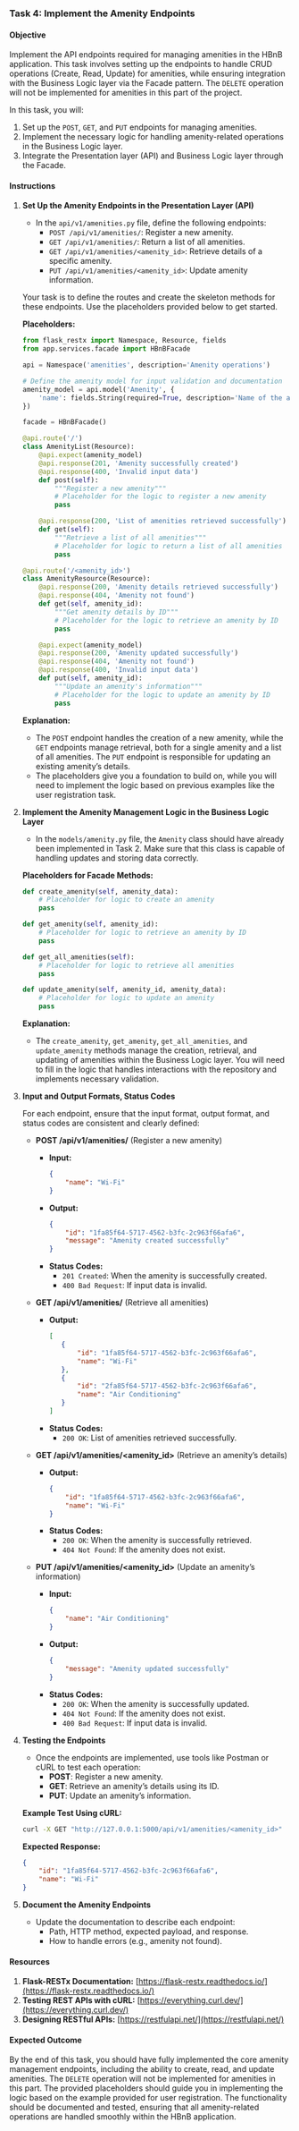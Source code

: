 ### Task 4: Implement the Amenity Endpoints

#### Objective
Implement the API endpoints required for managing amenities in the HBnB application. This task involves setting up the endpoints to handle CRUD operations (Create, Read, Update) for amenities, while ensuring integration with the Business Logic layer via the Facade pattern. The `DELETE` operation will not be implemented for amenities in this part of the project.

In this task, you will:
1. Set up the `POST`, `GET`, and `PUT` endpoints for managing amenities.
2. Implement the necessary logic for handling amenity-related operations in the Business Logic layer.
3. Integrate the Presentation layer (API) and Business Logic layer through the Facade.

#### Instructions

1. **Set Up the Amenity Endpoints in the Presentation Layer (API)**
   - In the `api/v1/amenities.py` file, define the following endpoints:
     - `POST /api/v1/amenities/`: Register a new amenity.
     - `GET /api/v1/amenities/`: Return a list of all amenities.
     - `GET /api/v1/amenities/<amenity_id>`: Retrieve details of a specific amenity.
     - `PUT /api/v1/amenities/<amenity_id>`: Update amenity information.

   Your task is to define the routes and create the skeleton methods for these endpoints. Use the placeholders provided below to get started.

   **Placeholders:**
   ```python
   from flask_restx import Namespace, Resource, fields
   from app.services.facade import HBnBFacade

   api = Namespace('amenities', description='Amenity operations')

   # Define the amenity model for input validation and documentation
   amenity_model = api.model('Amenity', {
       'name': fields.String(required=True, description='Name of the amenity')
   })

   facade = HBnBFacade()

   @api.route('/')
   class AmenityList(Resource):
       @api.expect(amenity_model)
       @api.response(201, 'Amenity successfully created')
       @api.response(400, 'Invalid input data')
       def post(self):
           """Register a new amenity"""
           # Placeholder for the logic to register a new amenity
           pass

       @api.response(200, 'List of amenities retrieved successfully')
       def get(self):
           """Retrieve a list of all amenities"""
           # Placeholder for logic to return a list of all amenities
           pass   

   @api.route('/<amenity_id>')
   class AmenityResource(Resource):
       @api.response(200, 'Amenity details retrieved successfully')
       @api.response(404, 'Amenity not found')
       def get(self, amenity_id):
           """Get amenity details by ID"""
           # Placeholder for the logic to retrieve an amenity by ID
           pass

       @api.expect(amenity_model)
       @api.response(200, 'Amenity updated successfully')
       @api.response(404, 'Amenity not found')
       @api.response(400, 'Invalid input data')
       def put(self, amenity_id):
           """Update an amenity's information"""
           # Placeholder for the logic to update an amenity by ID
           pass
   ```

   **Explanation:**
   - The `POST` endpoint handles the creation of a new amenity, while the `GET` endpoints manage retrieval, both for a single amenity and a list of all amenities. The `PUT` endpoint is responsible for updating an existing amenity’s details.
   - The placeholders give you a foundation to build on, while you will need to implement the logic based on previous examples like the user registration task.

2. **Implement the Amenity Management Logic in the Business Logic Layer**
   - In the `models/amenity.py` file, the `Amenity` class should have already been implemented in Task 2. Make sure that this class is capable of handling updates and storing data correctly.

   **Placeholders for Facade Methods:**
   ```python
   def create_amenity(self, amenity_data):
       # Placeholder for logic to create an amenity
       pass

   def get_amenity(self, amenity_id):
       # Placeholder for logic to retrieve an amenity by ID
       pass

   def get_all_amenities(self):
       # Placeholder for logic to retrieve all amenities
       pass

   def update_amenity(self, amenity_id, amenity_data):
       # Placeholder for logic to update an amenity
       pass
   ```

   **Explanation:**
   - The `create_amenity`, `get_amenity`, `get_all_amenities`, and `update_amenity` methods manage the creation, retrieval, and updating of amenities within the Business Logic layer. You will need to fill in the logic that handles interactions with the repository and implements necessary validation.

3. **Input and Output Formats, Status Codes**

   For each endpoint, ensure that the input format, output format, and status codes are consistent and clearly defined:

   - **POST /api/v1/amenities/** (Register a new amenity)
     - **Input:**
       ```json
       {
           "name": "Wi-Fi"
       }
       ```
     - **Output:**
       ```json
       {
           "id": "1fa85f64-5717-4562-b3fc-2c963f66afa6",
           "message": "Amenity created successfully"
       }
       ```
     - **Status Codes:**
       - `201 Created`: When the amenity is successfully created.
       - `400 Bad Request`: If input data is invalid.

   - **GET /api/v1/amenities/** (Retrieve all amenities)
     - **Output:**
       ```json
       [
          {
              "id": "1fa85f64-5717-4562-b3fc-2c963f66afa6",
              "name": "Wi-Fi"
          },
          {
              "id": "2fa85f64-5717-4562-b3fc-2c963f66afa6",
              "name": "Air Conditioning"
          }
       ]
       ```
     - **Status Codes:**
       - `200 OK`: List of amenities retrieved successfully.

   - **GET /api/v1/amenities/<amenity_id>** (Retrieve an amenity’s details)
     - **Output:**
       ```json
       {
           "id": "1fa85f64-5717-4562-b3fc-2c963f66afa6",
           "name": "Wi-Fi"
       }
       ```
     - **Status Codes:**
       - `200 OK`: When the amenity is successfully retrieved.
       - `404 Not Found`: If the amenity does not exist.

   - **PUT /api/v1/amenities/<amenity_id>** (Update an amenity’s information)
     - **Input:**
       ```json
       {
           "name": "Air Conditioning"
       }
       ```
     - **Output:**
       ```json
       {
           "message": "Amenity updated successfully"
       }
       ```
     - **Status Codes:**
       - `200 OK`: When the amenity is successfully updated.
       - `404 Not Found`: If the amenity does not exist.
       - `400 Bad Request`: If input data is invalid.

4. **Testing the Endpoints**
   - Once the endpoints are implemented, use tools like Postman or cURL to test each operation:
     - **POST**: Register a new amenity.
     - **GET**: Retrieve an amenity’s details using its ID.
     - **PUT**: Update an amenity’s information.

   **Example Test Using cURL:**
   ```bash
   curl -X GET "http://127.0.0.1:5000/api/v1/amenities/<amenity_id>"
   ```

   **Expected Response:**
   ```json
   {
       "id": "1fa85f64-5717-4562-b3fc-2c963f66afa6",
       "name": "Wi-Fi"
   }
   ```

5. **Document the Amenity Endpoints**
   - Update the documentation to describe each endpoint:
     - Path, HTTP method, expected payload, and response.
     - How to handle errors (e.g., amenity not found).

#### Resources

1. **Flask-RESTx Documentation:** [https://flask-restx.readthedocs.io/](https://flask-restx.readthedocs.io/)
2. **Testing REST APIs with cURL:** [https://everything.curl.dev/](https://everything.curl.dev/)
3. **Designing RESTful APIs:** [https://restfulapi.net/](https://restfulapi.net/)

#### Expected Outcome

By the end of this task, you should have fully implemented the core amenity management endpoints, including the ability to create, read, and update amenities. The `DELETE` operation will not be implemented for amenities in this part. The provided placeholders should guide you in implementing the logic based on the example provided for user registration. The functionality should be documented and tested, ensuring that all amenity-related operations are handled smoothly within the HBnB application.
